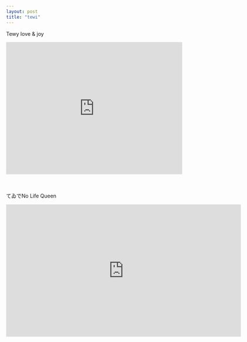 ```yaml
---
layout: post
title: "tewi"
---
```


Tewy love & joy
<iframe width="480" height="360" src="https://www.youtube.com/embed/r-duN9pRYD0" frameborder="0" allowfullscreen></iframe>

<br><br>
てゐでNo Life Queen
<iframe width="640" height="360" src="https://www.youtube.com/embed/Dp5Q93DKzI4" frameborder="0" allowfullscreen></iframe>
